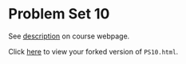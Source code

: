 # Problem Set 10

See [description](https://bsullivan18.github.io/STAT495/#problem_set_10) on course webpage.

Click [here](http://htmlpreview.github.io/?https://github.com/bsullivan18/PS10/blob/master/PS10.html) to view your forked version of `PS10.html`.
